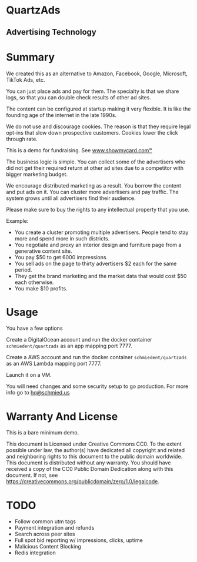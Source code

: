 # QuartzAds

## Advertising Technology

# Summary

We created this as an alternative to Amazon, Facebook, Google, Microsoft, TikTok Ads, etc.

You can just place ads and pay for them. The specialty is that we share logs, so that you can double check results of other ad sites.

The content can be configured at startup making it very flexible. It is like the founding age of the internet in the late 1990s.

We do not use and discourage cookies. The reason is that they require legal opt-ins that slow down prospective customers. Cookies lower the click through rate.

This is a demo for fundraising. See www.showmycard.com℠

The business logic is simple. You can collect some of the advertisers who did not get their required return at other ad sites due to a competitor with bigger marketing budget.

We encourage distributed marketing as a result. You borrow the content and put ads on it. You can cluster more advertisers and pay traffic. The system grows until all advertisers find their audience.

Please make sure to buy the rights to any intellectual property that you use.

Example:

- You create a cluster promoting multiple advertisers. People tend to stay more and spend more in such districts.
- You negotiate and proxy an interior design and furniture page from a generative content site.
- You pay $50 to get 6000 impressions.
- You sell ads on the page to thirty advertisers $2 each for the same period.
- They get the brand marketing and the market data that would cost $50 each otherwise.
- You make $10 profits.

# Usage

You have a few options

Create a DigitalOcean account and run the docker container `schmiedent/quartzads` as an app mapping port 7777.

Create a AWS account and run the docker container `schmiedent/quartzads` as an AWS Lambda mapping port 7777.

Launch it on a VM.

You will need changes and some security setup to go production. For more info go to hq@schmied.us

# Warranty And License

This is a bare minimum demo.

This document is Licensed under Creative Commons CC0.
To the extent possible under law, the author(s) have dedicated all copyright and related and neighboring rights
to this document to the public domain worldwide.
This document is distributed without any warranty.
You should have received a copy of the CC0 Public Domain Dedication along with this document.
If not, see https://creativecommons.org/publicdomain/zero/1.0/legalcode.

# TODO

- Follow common utm tags
- Payment integration and refunds
- Search across peer sites
- Full spot bid reporting w/ impressions, clicks, uptime
- Malicious Content Blocking
- Redis integration
